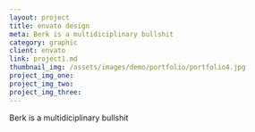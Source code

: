 ```yaml
---
layout: project
title: envato design
meta: Berk is a multidiciplinary bullshit
category: graphic
client: envato
link: project1.md
thumbnail_img: /assets/images/demo/portfolio/portfolio4.jpg
project_img_one:
project_img_two:
project_img_three:
---
```


Berk is a multidiciplinary bullshit
